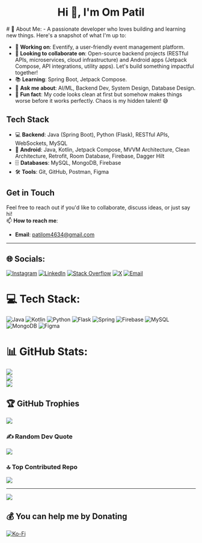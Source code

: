 <h1 align="center">Hi 👋, I'm Om Patil</h1>
# 💫 About Me:
- A passionate developer who loves building and learning new things. Here's a snapshot of what I'm up to:

- 🔧 **Working on**: Eventify, a user-friendly event management platform.  
- 🤝 **Looking to collaborate on**: Open-source backend projects (RESTful APIs, microservices, cloud infrastructure) and Android apps (Jetpack Compose, API integrations, utility apps). Let's build something impactful together!  
- 📚 **Learning**: Spring Boot, Jetpack Compose.  
- 💬 **Ask me about**: AI/ML, Backend Dev, System Design, Database Design.  
- 🎉 **Fun fact**: My code looks clean at first but somehow makes things worse before it works perfectly. Chaos is my hidden talent! 😅  

## Tech Stack
- 💻 **Backend**: Java (Spring Boot), Python (Flask), RESTful APIs, WebSockets, MySQL  
- 📱 **Android**: Java, Kotlin, Jetpack Compose, MVVM Architecture, Clean Architecture, Retrofit, Room Database, Firebase, Dagger Hilt  
- 🗄️ **Databases**: MySQL, MongoDB, Firebase  
- 🛠️ **Tools**: Git, GitHub, Postman, Figma  

## Get in Touch
Feel free to reach out if you'd like to collaborate, discuss ideas, or just say hi!  
📫 **How to reach me**:  
- **Email**: patilom4634@gmail.com  

---

## 🌐 Socials:
[![Instagram](https://img.shields.io/badge/Instagram-%23E4405F.svg?logo=Instagram&logoColor=white)](https://instagram.com/om_patil.10) 
[![LinkedIn](https://img.shields.io/badge/LinkedIn-%230077B5.svg?logo=linkedin&logoColor=white)](https://linkedin.com/in/om-patil12) 
[![Stack Overflow](https://img.shields.io/badge/-Stackoverflow-FE7A16?logo=stack-overflow&logoColor=white)](https://stackoverflow.com/users/27098998) 
[![X](https://img.shields.io/badge/X-black.svg?logo=X&logoColor=white)](https://x.com/OmPatil11555) 
[![Email](https://img.shields.io/badge/Email-D14836?logo=gmail&logoColor=white)](mailto:patilom4634@gmail.com) 

# 💻 Tech Stack:
![Java](https://img.shields.io/badge/java-%23ED8B00.svg?style=for-the-badge&logo=openjdk&logoColor=white) 
![Kotlin](https://img.shields.io/badge/kotlin-%237F52FF.svg?style=for-the-badge&logo=kotlin&logoColor=white) 
![Python](https://img.shields.io/badge/python-3670A0?style=for-the-badge&logo=python&logoColor=ffdd54) 
![Flask](https://img.shields.io/badge/flask-%23000.svg?style=for-the-badge&logo=flask&logoColor=white) 
![Spring](https://img.shields.io/badge/spring-%236DB33F.svg?style=for-the-badge&logo=spring&logoColor=white) 
![Firebase](https://img.shields.io/badge/firebase-%23039BE5.svg?style=for-the-badge&logo=firebase) 
![MySQL](https://img.shields.io/badge/mysql-4479A1.svg?style=for-the-badge&logo=mysql&logoColor=white) 
![MongoDB](https://img.shields.io/badge/MongoDB-%234ea94b.svg?style=for-the-badge&logo=mongodb&logoColor=white) 
![Figma](https://img.shields.io/badge/figma-%23F24E1E.svg?style=for-the-badge&logo=figma&logoColor=white) 

# 📊 GitHub Stats:
![](https://github-readme-stats.vercel.app/api?username=Omp0705&theme=onedark&hide_border=false&include_all_commits=true&count_private=true)<br/>
![](https://github-readme-streak-stats.herokuapp.com/?user=Omp0705&theme=onedark&hide_border=false)<br/>
![](https://github-readme-stats.vercel.app/api/top-langs/?username=Omp0705&theme=onedark&hide_border=false&include_all_commits=true&count_private=true&layout=compact)

## 🏆 GitHub Trophies
![](https://github-profile-trophy.vercel.app/?username=Omp0705&theme=onedark&no-frame=false&no-bg=true&margin-w=4)

### ✍️ Random Dev Quote
![](https://quotes-github-readme.vercel.app/api?type=horizontal&theme=tokyonight)

### 🔝 Top Contributed Repo
![](https://github-contributor-stats.vercel.app/api?username=Omp0705&limit=5&theme=dark&combine_all_yearly_contributions=true)

---
[![](https://visitcount.itsvg.in/api?id=Omp0705&icon=2&color=0)](https://visitcount.itsvg.in)

## 💰 You can help me by Donating
[![Ko-Fi](https://img.shields.io/badge/Ko--fi-F16061?style=for-the-badge&logo=ko-fi&logoColor=white)](https://ko-fi.com/ompatil) 

<!-- Proudly created with GPRM ( https://gprm.itsvg.in ) -->

